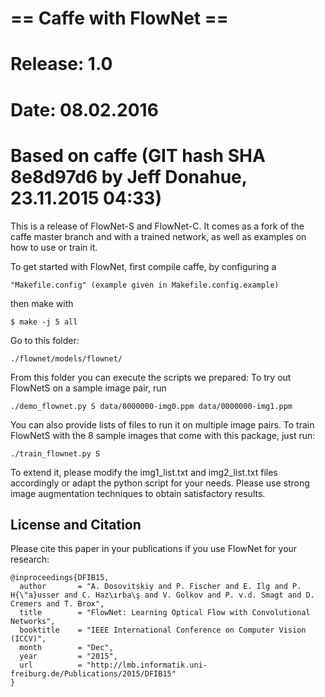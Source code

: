 # == Caffe with FlowNet ==
# Release: 1.0
# Date: 08.02.2016
# Based on caffe (GIT hash SHA 8e8d97d6 by Jeff Donahue, 23.11.2015 04:33)

This is a release of FlowNet-S and FlowNet-C.
It comes as a fork of the caffe master branch and with a trained network,
as well as examples on how to use or train it.

To get started with FlowNet, first compile caffe, by configuring a

    "Makefile.config" (example given in Makefile.config.example)

then make with 

    $ make -j 5 all

Go to this folder:

    ./flownet/models/flownet/

From this folder you can execute the scripts we prepared:
To try out FlowNetS on a sample image pair, run

    ./demo_flownet.py S data/0000000-img0.ppm data/0000000-img1.ppm

You can also provide lists of files to run it on multiple image pairs.
To train FlowNetS with the 8 sample images that come with this package, just run:

    ./train_flownet.py S

To extend it, please modify the img1_list.txt and img2_list.txt files accordingly or adapt the python script for your needs.
Please use strong image augmentation techniques to obtain satisfactory results.



## License and Citation

Please cite this paper in your publications if you use FlowNet for your research:

    @inproceedings{DFIB15,
      author       = "A. Dosovitskiy and P. Fischer and E. Ilg and P. H{\"a}usser and C. Haz\ırba\ş and V. Golkov and P. v.d. Smagt and D. Cremers and T. Brox",
      title        = "FlowNet: Learning Optical Flow with Convolutional Networks",
      booktitle    = "IEEE International Conference on Computer Vision (ICCV)",
      month        = "Dec",
      year         = "2015",
      url          = "http://lmb.informatik.uni-freiburg.de/Publications/2015/DFIB15"
    }


